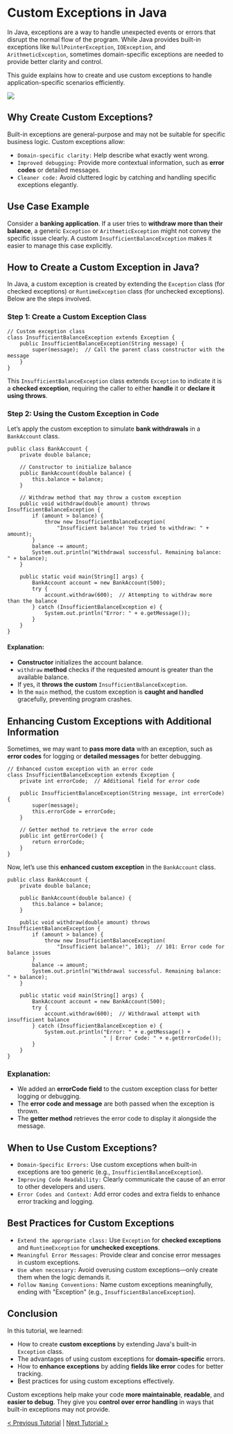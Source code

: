 # Custom Exceptions in Java
In Java, exceptions are a way to handle unexpected events or errors that disrupt the normal flow of the program. While Java provides built-in exceptions like `NullPointerException`, `IOException`, and `ArithmeticException`, sometimes domain-specific exceptions are needed to provide better clarity and control.

This guide explains how to create and use custom exceptions to handle application-specific scenarios efficiently.

[![](https://markdown-videos-api.jorgenkh.no/youtube/qHlqTuH262o)](https://youtu.be/qHlqTuH262o)

## Why Create Custom Exceptions?
Built-in exceptions are general-purpose and may not be suitable for specific business logic. Custom exceptions allow:
* `Domain-specific clarity:` Help describe what exactly went wrong.
* `Improved debugging:` Provide more contextual information, such as **error codes** or detailed messages.
* `Cleaner code:` Avoid cluttered logic by catching and handling specific exceptions elegantly.

## Use Case Example
Consider a **banking application**. If a user tries to **withdraw more than their balance**, a generic `Exception` or `ArithmeticException` might not convey the specific issue clearly. A custom `InsufficientBalanceException` makes it easier to manage this case explicitly.

## How to Create a Custom Exception in Java?
In Java, a custom exception is created by extending the `Exception` class (for checked exceptions) or `RuntimeException` class (for unchecked exceptions). Below are the steps involved.

### Step 1: Create a Custom Exception Class
```
// Custom exception class
class InsufficientBalanceException extends Exception {
    public InsufficientBalanceException(String message) {
        super(message);  // Call the parent class constructor with the message
    }
}
```
This `InsufficientBalanceException` class extends `Exception` to indicate it is a **checked exception**, requiring the caller to either **handle** it or **declare it using throws**.

### Step 2: Using the Custom Exception in Code
Let’s apply the custom exception to simulate **bank withdrawals** in a `BankAccount` class.
```
public class BankAccount {
    private double balance;

    // Constructor to initialize balance
    public BankAccount(double balance) {
        this.balance = balance;
    }

    // Withdraw method that may throw a custom exception
    public void withdraw(double amount) throws InsufficientBalanceException {
        if (amount > balance) {
            throw new InsufficientBalanceException(
                "Insufficient balance! You tried to withdraw: " + amount);
        }
        balance -= amount;
        System.out.println("Withdrawal successful. Remaining balance: " + balance);
    }

    public static void main(String[] args) {
        BankAccount account = new BankAccount(500);
        try {
            account.withdraw(600);  // Attempting to withdraw more than the balance
        } catch (InsufficientBalanceException e) {
            System.out.println("Error: " + e.getMessage());
        }
    }
}
```
#### Explanation:
* **Constructor** initializes the account balance.
* `withdraw` **method** checks if the requested amount is greater than the available balance.
* If yes, it **throws the custom** `InsufficientBalanceException`.
* In the `main` method, the custom exception is **caught and handled** gracefully, preventing program crashes.

## Enhancing Custom Exceptions with Additional Information
Sometimes, we may want to **pass more data** with an exception, such as **error codes** for logging or **detailed messages** for better debugging.
```
// Enhanced custom exception with an error code
class InsufficientBalanceException extends Exception {
    private int errorCode;  // Additional field for error code

    public InsufficientBalanceException(String message, int errorCode) {
        super(message);
        this.errorCode = errorCode;
    }

    // Getter method to retrieve the error code
    public int getErrorCode() {
        return errorCode;
    }
}
```
Now, let’s use this **enhanced custom exception** in the `BankAccount` class.

```
public class BankAccount {
    private double balance;

    public BankAccount(double balance) {
        this.balance = balance;
    }

    public void withdraw(double amount) throws InsufficientBalanceException {
        if (amount > balance) {
            throw new InsufficientBalanceException(
                "Insufficient balance!", 101);  // 101: Error code for balance issues
        }
        balance -= amount;
        System.out.println("Withdrawal successful. Remaining balance: " + balance);
    }

    public static void main(String[] args) {
        BankAccount account = new BankAccount(500);
        try {
            account.withdraw(600);  // Withdrawal attempt with insufficient balance
        } catch (InsufficientBalanceException e) {
            System.out.println("Error: " + e.getMessage() +
                               " | Error Code: " + e.getErrorCode());
        }
    }
}
```
### Explanation:
* We added an **errorCode field** to the custom exception class for better logging or debugging.
* The **error code and message** are both passed when the exception is thrown.
* The **getter method** retrieves the error code to display it alongside the message.

## When to Use Custom Exceptions?
* `Domain-Specific Errors:` Use custom exceptions when built-in exceptions are too generic (e.g., `InsufficientBalanceException`).
* `Improving Code Readability:` Clearly communicate the cause of an error to other developers and users.
* `Error Codes and Context:` Add error codes and extra fields to enhance error tracking and logging.

## Best Practices for Custom Exceptions
* `Extend the appropriate class:` Use `Exception` for **checked exceptions** and `RuntimeException` for **unchecked exceptions**.
* `Meaningful Error Messages:` Provide clear and concise error messages in custom exceptions.
* `Use when necessary:` Avoid overusing custom exceptions—only create them when the logic demands it.
* `Follow Naming Conventions:` Name custom exceptions meaningfully, ending with "Exception" (e.g., `InsufficientBalanceException`).

## Conclusion
In this tutorial, we learned:
* How to create **custom exceptions** by extending Java's built-in `Exception` class.
* The advantages of using custom exceptions for **domain-specific** errors.
* How to **enhance exceptions** by adding **fields like error** codes for better tracking.
* Best practices for using custom exceptions effectively.

Custom exceptions help make your code **more maintainable**, **readable**, and **easier to debug**. They give you **control over error handling** in ways that built-in exceptions may not provide.

[< Previous Tutorial](https://github.com/nakulmitra/java-tutorial/blob/master/exception-handling/throw-and-throws.md) | [Next Tutorial >](https://github.com/nakulmitra/java-tutorial/blob/master/java-collections-framework/Introduction.md)